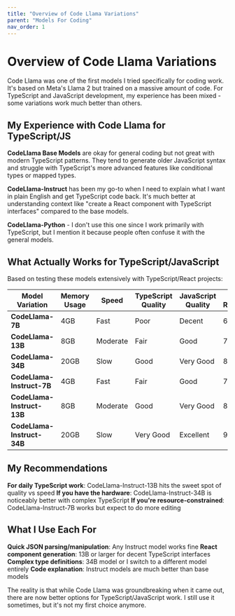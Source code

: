 ```yaml
---
title: "Overview of Code Llama Variations"
parent: "Models For Coding"
nav_order: 1
---
```


# Overview of Code Llama Variations

Code Llama was one of the first models I tried specifically for coding work. It's based on Meta's Llama 2 but trained on a massive amount of code. For TypeScript and JavaScript development, my experience has been mixed - some variations work much better than others.

## My Experience with Code Llama for TypeScript/JS

**CodeLlama Base Models** are okay for general coding but not great with modern TypeScript patterns. They tend to generate older JavaScript syntax and struggle with TypeScript's more advanced features like conditional types or mapped types.

**CodeLlama-Instruct** has been my go-to when I need to explain what I want in plain English and get TypeScript code back. It's much better at understanding context like "create a React component with TypeScript interfaces" compared to the base models.

**CodeLlama-Python** - I don't use this one since I work primarily with TypeScript, but I mention it because people often confuse it with the general models.

## What Actually Works for TypeScript/JavaScript

Based on testing these models extensively with TypeScript/React projects:

| **Model Variation**        | **Memory Usage** | **Speed** | **TypeScript Quality** | **JavaScript Quality** | **My Rating** |
| -------------------------- | ---------------- | --------- | ---------------------- | ---------------------- | ------------- |
| **CodeLlama-7B**           | 4GB              | Fast      | Poor                   | Decent                 | 6/10          |
| **CodeLlama-13B**          | 8GB              | Moderate  | Fair                   | Good                   | 7/10          |
| **CodeLlama-34B**          | 20GB             | Slow      | Good                   | Very Good              | 8/10          |
| **CodeLlama-Instruct-7B**  | 4GB              | Fast      | Fair                   | Good                   | 7/10          |
| **CodeLlama-Instruct-13B** | 8GB              | Moderate  | Good                   | Very Good              | 8/10          |
| **CodeLlama-Instruct-34B** | 20GB             | Slow      | Very Good              | Excellent              | 9/10          |

## My Recommendations

**For daily TypeScript work**: CodeLlama-Instruct-13B hits the sweet spot of quality vs speed
**If you have the hardware**: CodeLlama-Instruct-34B is noticeably better with complex TypeScript
**If you're resource-constrained**: CodeLlama-Instruct-7B works but expect to do more editing

## What I Use Each For

**Quick JSON parsing/manipulation**: Any Instruct model works fine
**React component generation**: 13B or larger for decent TypeScript interfaces  
**Complex type definitions**: 34B model or I switch to a different model entirely
**Code explanation**: Instruct models are much better than base models

The reality is that while Code Llama was groundbreaking when it came out, there are now better options for TypeScript/JavaScript work. I still use it sometimes, but it's not my first choice anymore.
